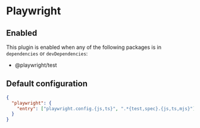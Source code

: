 # Playwright

## Enabled

This plugin is enabled when any of the following packages is in `dependencies` or `devDependencies`:

- @playwright/test

## Default configuration

```json
{
  "playwright": {
    "entry": ["playwright.config.{js,ts}", ".*{test,spec}.{js,ts,mjs}"]
  }
}
```
